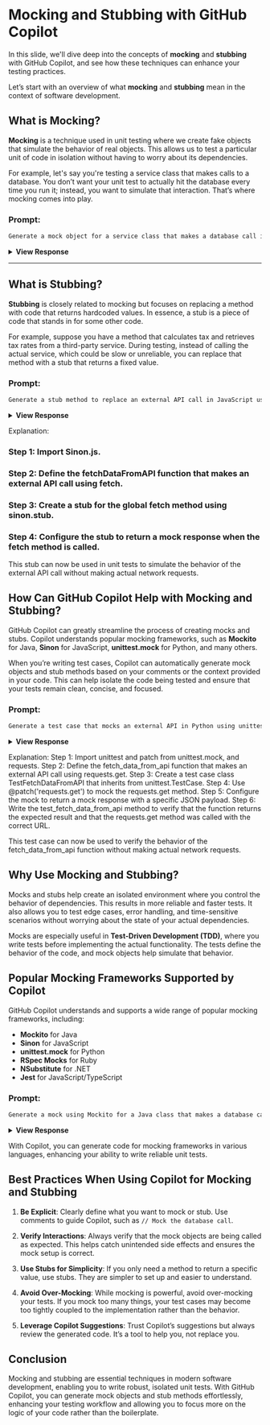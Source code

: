 # Mocking and Stubbing with GitHub Copilot

In this slide, we'll dive deep into the concepts of **mocking** and **stubbing** with GitHub Copilot, and see how these techniques can enhance your testing practices.

Let’s start with an overview of what **mocking** and **stubbing** mean in the context of software development.

## What is Mocking?

**Mocking** is a technique used in unit testing where we create fake objects that simulate the behavior of real objects. This allows us to test a particular unit of code in isolation without having to worry about its dependencies.

For example, let's say you're testing a service class that makes calls to a database. You don’t want your unit test to actually hit the database every time you run it; instead, you want to simulate that interaction. That’s where mocking comes into play.

### Prompt:
```markdown
Generate a mock object for a service class that makes a database call in Python using unittest.mock
```

<details>
<summary><strong>View Response</strong></summary>
<blockquote>

```python
import unittest
from unittest.mock import MagicMock

# Step 2: Define the service class
class DatabaseService:
    def get_data(self):
        # Simulate a database call
        pass

# Step 3: Create a mock object for the service class
mock_service = MagicMock(spec=DatabaseService)

# Step 4: Set up the mock to return a specific value
mock_service.get_data.return_value = {'id': 1, 'name': 'Test'}

# Example usage
if __name__ == "__main__":
    # This will print: {'id': 1, 'name': 'Test'}
    print(mock_service.get_data())
```

With GitHub Copilot, creating mock objects becomes much easier. Copilot can understand the context of your code and help you generate mock objects that align with your test scenarios.

</blockquote>
</details>

---

## What is Stubbing?

**Stubbing** is closely related to mocking but focuses on replacing a method with code that returns hardcoded values. In essence, a stub is a piece of code that stands in for some other code.

For example, suppose you have a method that calculates tax and retrieves tax rates from a third-party service. During testing, instead of calling the actual service, which could be slow or unreliable, you can replace that method with a stub that returns a fixed value.

### Prompt:
```markdown
Generate a stub method to replace an external API call in JavaScript using Sinon.js
```

<details>
<summary><strong>View Response</strong></summary>
<blockquote>

```javascript
// Step 1: Import Sinon.js
const sinon = require('sinon');

// Step 2: Define the function that makes the external API call
function fetchDataFromAPI() {
    // Simulate an external API call
    return fetch('https://api.example.com/data')
        .then(response => response.json());
}

// Step 3: Use Sinon.js to create a stub for the API call method
const fetchStub = sinon.stub(global, 'fetch');

// Step 4: Set up the stub to return a specific value
const mockResponse = new Response(JSON.stringify({ id: 1, name: 'Test' }), {
    status: 200,
    headers: { 'Content-type': 'application/json' }
});
fetchStub.returns(Promise.resolve(mockResponse));

// Example usage
fetchDataFromAPI().then(data => {
    // This will print: { id: 1, name: 'Test' }
    console.log(data);
});

// Restore the original fetch method after the test
fetchStub.restore();
```
</blockquote>
</details>

Explanation:
### Step 1: Import Sinon.js.
### Step 2: Define the fetchDataFromAPI function that makes an external API call using fetch.
### Step 3: Create a stub for the global fetch method using sinon.stub.
### Step 4: Configure the stub to return a mock response when the fetch method is called.

This stub can now be used in unit tests to simulate the behavior of the external API call without making actual network requests.

## How Can GitHub Copilot Help with Mocking and Stubbing?

GitHub Copilot can greatly streamline the process of creating mocks and stubs. Copilot understands popular mocking frameworks, such as **Mockito** for Java, **Sinon** for JavaScript, **unittest.mock** for Python, and many others.

When you’re writing test cases, Copilot can automatically generate mock objects and stub methods based on your comments or the context provided in your code. This can help isolate the code being tested and ensure that your tests remain clean, concise, and focused.

### Prompt:
```markdown
Generate a test case that mocks an external API in Python using unittest.mock
```

<details>
<summary><strong>View Response</strong></summary>
<blockquote>

```python
import unittest
from unittest.mock import patch
import requests

# Step 2: Define the function that makes the external API call
def fetch_data_from_api(url):
    response = requests.get(url)
    return response.json()

# Step 3: Create a test case class using unittest.TestCase
class TestFetchDataFromAPI(unittest.TestCase):

    # Step 4: Use unittest.mock.patch to mock the external API call
    @patch('requests.get')
    def test_fetch_data_from_api(self, mock_get):
        # Step 5: Set up the mock to return a specific value
        mock_response = unittest.mock.Mock()
        mock_response.json.return_value = {'id': 1, 'name': 'Test'}
        mock_get.return_value = mock_response

        # Call the function
        result = fetch_data_from_api('https://api.example.com/data')

        # Step 6: Write the test method to verify the behavior
        self.assertEqual(result, {'id': 1, 'name': 'Test'})
        mock_get.assert_called_once_with('https://api.example.com/data')

# Run the tests
if __name__ == '__main__':
    unittest.main()
```
</blockquote>
</details>

Explanation:
Step 1: Import unittest and patch from unittest.mock, and requests.
Step 2: Define the fetch_data_from_api function that makes an external API call using requests.get.
Step 3: Create a test case class TestFetchDataFromAPI that inherits from unittest.TestCase.
Step 4: Use @patch('requests.get') to mock the requests.get method.
Step 5: Configure the mock to return a mock response with a specific JSON payload.
Step 6: Write the test_fetch_data_from_api method to verify that the function returns the expected result and that the requests.get method was called with the correct URL.

This test case can now be used to verify the behavior of the fetch_data_from_api function without making actual network requests.

## Why Use Mocking and Stubbing?

Mocks and stubs help create an isolated environment where you control the behavior of dependencies. This results in more reliable and faster tests. It also allows you to test edge cases, error handling, and time-sensitive scenarios without worrying about the state of your actual dependencies.

Mocks are especially useful in **Test-Driven Development (TDD)**, where you write tests before implementing the actual functionality. The tests define the behavior of the code, and mock objects help simulate that behavior.

## Popular Mocking Frameworks Supported by Copilot

GitHub Copilot understands and supports a wide range of popular mocking frameworks, including:

- **Mockito** for Java
- **Sinon** for JavaScript
- **unittest.mock** for Python
- **RSpec Mocks** for Ruby
- **NSubstitute** for .NET
- **Jest** for JavaScript/TypeScript

### Prompt:
```markdown
Generate a mock using Mockito for a Java class that makes a database call
```

<details>
<summary><strong>View Response</strong></summary>
<blockquote>

```java
import static org.mockito.Mockito.*;

public class DatabaseServiceTest {
    @Test
    public void testGetData() {
        // Arrange: Create a mock for the DatabaseService
        DatabaseService dbService = mock(DatabaseService.class);
        
        // Stub the getData method
        when(dbService.getData()).thenReturn("Mocked Data");
        
        // Act: Call the method under test
        String result = dbService.getData();
        
        // Assert: Verify the result
        assertEquals("Mocked Data", result);
    }
}
```
</blockquote>
</details>

With Copilot, you can generate code for mocking frameworks in various languages, enhancing your ability to write reliable unit tests.

## Best Practices When Using Copilot for Mocking and Stubbing

1. **Be Explicit**: Clearly define what you want to mock or stub. Use comments to guide Copilot, such as `// Mock the database call`.
   
2. **Verify Interactions**: Always verify that the mock objects are being called as expected. This helps catch unintended side effects and ensures the mock setup is correct.
   
3. **Use Stubs for Simplicity**: If you only need a method to return a specific value, use stubs. They are simpler to set up and easier to understand.
   
4. **Avoid Over-Mocking**: While mocking is powerful, avoid over-mocking your tests. If you mock too many things, your test cases may become too tightly coupled to the implementation rather than the behavior.
   
5. **Leverage Copilot Suggestions**: Trust Copilot’s suggestions but always review the generated code. It’s a tool to help you, not replace you.

## Conclusion

Mocking and stubbing are essential techniques in modern software development, enabling you to write robust, isolated unit tests. With GitHub Copilot, you can generate mock objects and stub methods effortlessly, enhancing your testing workflow and allowing you to focus more on the logic of your code rather than the boilerplate.
